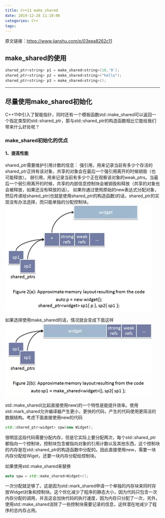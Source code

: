 ```yaml
---
title: C++11 make_shared
date: 2019-12-28 11:10:06
categories: C++
tags:
---
```

原文链接：https://www.jianshu.com/p/03eea8262c11

## make_shared的使用
```cpp
shared_ptr<string> p1 = make_shared<string>(10,'9');
shared_ptr<string> p2 = make_shared<string>("hello");
shared_ptr<string> p3 = make_shared<string>();
```

---
## 尽量使用make_shared初始化
C++11中引入了智能指针，同时还有一个模板函数std::make_shared可以返回一个指定类型的std::shared_ptr，那与std::shared_ptr的构造函数相比它能给我们带来什么好处呢？

### make_shared初始化的优点

#### 1、提高性能
shared_ptr需要维护引用计数的信息：
强引用，用来记录当前有多少个存活的shared_ptr正持有该对象，共享的对象会在最后一个强引用离开的时候销毁（也可能释放）。
弱引用，用来记录当前有多少个正在观察该对象的weak_ptrs。当最后一个弱引用离开的时候，共享的内部信息控制块会被销毁和释放（共享的对象也会被释放，如果还没有释放的话）。
如果你通过使用原始的new表达式分配对象，然后传递给shared_ptr(也就是使用shared_ptr的构造函数)的话，shared_ptr的实现没有办法选择，而只能单独的分配控制块。
![](C-11-make-shared/art1.png)

如果选择使用make_shared的话，情况就会变成下面这样
![](C-11-make-shared/art2.png)

std::make_shared(比起直接使用new)的一个特性是能提升效率。使用std::mark_shared允许编译器产生更小，更快的代码，产生的代码使用更简洁的数据结构。考虑下面直接使用new的代码

```cpp
std::shared_ptr<widget> spw(new Widget);
```
很明显这段代码需要分配内存，但是它实际上要分配两次，每个std::shared_ptr都指向一个控制块，控制块包含被指向对象的引用计数以及其他东西，这个控制块的内存是在std::shared_ptr的构造函数中分配的。因此直接使用new，需要一块内存分配给Wiget，还要一块内存分配给控制块。

如果使用std::make_shared来替换

```cpp
auto spw = std::make_shared<Widget>();
```
一次分配就足够了。这是因为std::mark_shared申请一个单独的内存块来同时存放Widget对象和控制块。这个优化减少了程序的静态大小，因为代码只包含一次内存分配的调用，并且这会加快代码的执行速度，因为内存只分配了一次，另外，使用std::make_shared消除了一些控制块需要记录的信息，这样潜在地减少了程序的总内存占用。